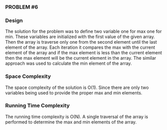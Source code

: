 ### PROBLEM #6

### Design
The solution for the problem was to define two variable one for max one for min. These variables are initialized with 
the first value of the given array. Then the array is traverse only one from the second element until the last element 
of the array. Each iteration it compares the max with the current element of the array and if the max element is less 
than the current element then the max element will be the current element in the array. The similar approach was used to
calculate the min element of the array. 

### Space Complexity
The space complexity of the solution is O(1). Since there are only two variables being used to provide the proper max 
and min elements.

### Running Time Complexity
The running time complexity is O(N). A single traversal of the array is performed to determine the max and min elements 
of the array.
